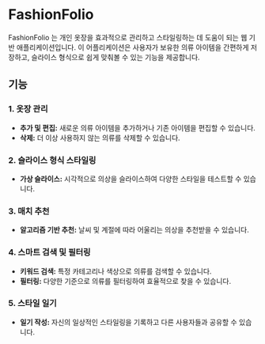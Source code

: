 # FashionFolio
FashionFolio 는 개인 옷장을 효과적으로 관리하고 스타일링하는 데 도움이 되는 웹 기반 애플리케이션입니다. 이 어플리케이션은 사용자가 보유한 의류 아이템을 간편하게 저장하고, 슬라이스 형식으로 쉽게 맞춰볼 수 있는 기능을 제공합니다.

## 기능

### 1. 옷장 관리

-   **추가 및 편집:** 새로운 의류 아이템을 추가하거나 기존 아이템을 편집할 수 있습니다.
-   **삭제:** 더 이상 사용하지 않는 의류를 삭제할 수 있습니다.

### 2. 슬라이스 형식 스타일링

-   **가상 슬라이스:** 시각적으로 의상을 슬라이스하여 다양한 스타일을 테스트할 수 있습니다.

### 3. 매치 추천

-   **알고리즘 기반 추천:** 날씨 및 계절에 따라 어울리는 의상을 추천받을 수 있습니다.

### 4. 스마트 검색 및 필터링

-   **키워드 검색:** 특정 카테고리나 색상으로 의류를 검색할 수 있습니다.
-   **필터링:** 다양한 기준으로 의류를 필터링하여 효율적으로 찾을 수 있습니다.

### 5. 스타일 일기

-   **일기 작성:** 자신의 일상적인 스타일링을 기록하고 다른 사용자들과 공유할 수 있습니다.
